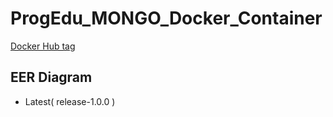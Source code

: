 # ProgEdu_MONGO_Docker_Container

[Docker Hub tag](https://hub.docker.com/r/llssf258/fcu-progedu-mongo/tags)

## EER Diagram
* Latest( release-1.0.0 )

